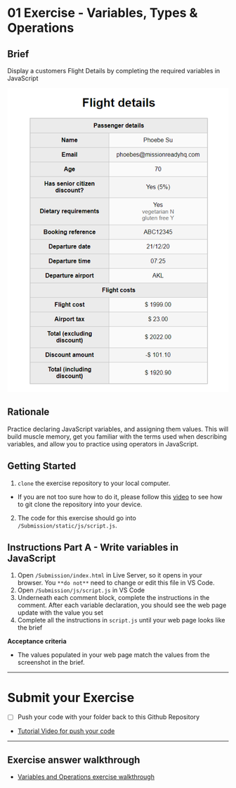 # 01 Exercise - Variables, Types & Operations

## Brief

Display a customers Flight Details by completing the required variables in JavaScript

![Alt text](docs/image.png)

## Rationale

Practice declaring JavaScript variables, and assigning them values. This will build muscle memory, get you familiar with the terms used when describing variables, and allow you to practice using operators in JavaScript.

## Getting Started

1. `clone` the exercise repository to your local computer.

- If you are not too sure how to do it, please follow this [video](https://www.loom.com/share/8a0d420720a94cb18021c2f418b19ae8?sid=b9435f7c-afd8-4031-88a3-44341f0e6b2f)
  to see how to git clone the repository into your device.

2. The code for this exercise should go into `/Submission/static/js/script.js`.

## Instructions Part A - Write variables in JavaScript

1. Open `/Submission/index.html` in Live Server, so it opens in your browser. You `**do not**` need to change or edit this file in VS Code.
2. Open `/Submission/js/script.js` in VS Code
3. Underneath each comment block, complete the instructions in the comment. After each variable declaration, you should see the web page update with the value you set
4. Complete all the instructions in `script.js` until your web page looks like the brief

**Acceptance criteria**

- The values populated in your web page match the values from the screenshot in the brief.

---

# Submit your Exercise

- [ ] Push your code with your folder back to this Github Repository
- [Tutorial Video for push your code](https://www.loom.com/share/e6fb52378eaf4636b62fc302f15b5aeb?sid=e6f68797-9dab-42b5-ae76-745316994fa6)

---

## Exercise answer walkthrough

- [Variables and Operations exercise walkthrough](https://www.loom.com/share/67d38be002d14765907e599c82cedada)
